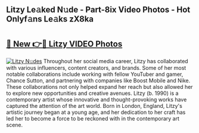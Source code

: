 ## Litzy Le𝚊ked N𝚞de - Part-8ix Video Photos - Hot Onlyf𝚊ns Le𝚊ks zX8ka

# <h2><a href="http://ac17558.deff.icu/?id=Litzy">🔗 New 👉🔴 Litzy VIDEO Photos</a></h2>

[![Litzy N𝚞des](https://i.imgur.com/rIISA9y.gif)](http://ac17558.deff.icu/?id=Litzy)
Throughout her social media career, Litzy has collaborated with various influencers, content creators, and brands. Some of her most notable collaborations include working with fellow YouTuber and gamer, Chance Sutton, and partnering with companies like Boost Mobile and Nike. These collaborations not only helped expand her reach but also allowed her to explore new opportunities and creative avenues. Litzy (b. 1990) is a contemporary artist whose innovative and thought-provoking works have captured the attention of the art world. Born in London, England, Litzy's artistic journey began at a young age, and her dedication to her craft has led her to become a force to be reckoned with in the contemporary art scene.
